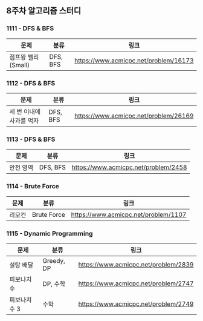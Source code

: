 ## 8주차 알고리즘 스터디  


### 1111 - DFS & BFS 

| 문제             | 분류       | 링크                                    |
|----------------|----------|---------------------------------------|
| 점프왕 쩰리 (Small) | DFS, BFS | https://www.acmicpc.net/problem/16173 |

### 1112 - DFS & BFS 

| 문제             | 분류       | 링크                                    |
|----------------|----------|---------------------------------------|
| 세 번 이내에 사과를 먹자 | DFS, BFS | https://www.acmicpc.net/problem/26169 |

### 1113 - DFS & BFS 

| 문제    | 분류       | 링크                                   |
|-------|----------|--------------------------------------|
| 안전 영역 | DFS, BFS | https://www.acmicpc.net/problem/2458 |


### 1114 - Brute Force

| 문제  | 분류          | 링크                                   |
|-----|-------------|--------------------------------------|
| 리모컨 | Brute Force | https://www.acmicpc.net/problem/1107 |

### 1115 - Dynamic Programming

| 문제       | 분류         | 링크                                   |
|----------|------------|--------------------------------------|
| 설탕 배달    | Greedy, DP | https://www.acmicpc.net/problem/2839 |
| 피보나치 수   | DP, 수학     | https://www.acmicpc.net/problem/2747 |
| 피보나치 수 3 | 수학         | https://www.acmicpc.net/problem/2749 |

